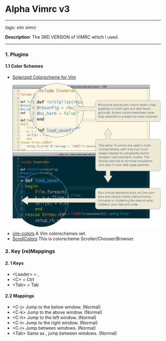 # Alpha Vimrc v3
- - - 
_tags: vim vimrc_ 

__Description__: The 3RD VERSION of VIMRC which I used.
- - - 
### 1. Plugins

#### 1.1 Color Schemes
* [Solarized Colorscheme for Vim]
![solarized dark](https://github.com/AlphaLiu/alpha-vimrc-v3/raw/master/images/solarized-vim.png)
* [vim-colors]
A Vim colorschemes set.
* [ScrollColors]
This is colorscheme Scroller/Chooser/Browser.


### 2. Key (re)Mappings
#### 2. 1 Keys
* \<Leader\> = ,
* \<C\> = Ctrl
* \<Tab\> = Tab
#### 2.2 Mappings
* \<C-j\> Jump to the below window. (Normal)
* \<C-k\> Jump to the above window. (Normal)
* \<C-h\> Jump to the left window. (Normal)
* \<C-l\> Jump to the right window. (Normal)
* \<C-i\> Jump between windows. (Normal)
* \<Tab\> Same as <C-i>, jump between windows. (Normal)




[Solarized Colorscheme for Vim]: https://github.com/altercation/vim-colors-solarized
[vim-colors]: https://github.com/spf13/vim-colors
[ScrollColors]: https://github.com/vim-scripts/ScrollColors
